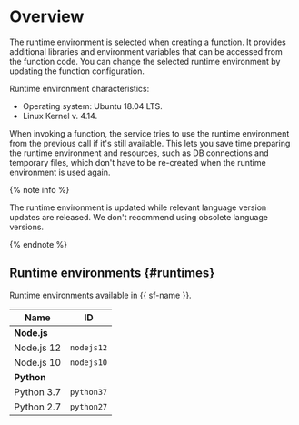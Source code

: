 # Overview

The runtime environment is selected when creating a function. It provides additional libraries and environment variables that can be accessed from the function code. You can change the selected runtime environment by updating the function configuration.

Runtime environment characteristics:

- Operating system: Ubuntu 18.04 LTS.
- Linux Kernel v. 4.14.

When invoking a function, the service tries to use the runtime environment from the previous call if it's still available. This lets you save time preparing the runtime environment and resources, such as DB connections and temporary files, which don't have to be re-created when the runtime environment is used again.

{% note info %}

The runtime environment is updated while relevant language version updates are released. We don't recommend using obsolete language versions.

{% endnote %}

## Runtime environments {#runtimes}

Runtime environments available in {{ sf-name }}.

| Name | ID |
| ---- | ---- |
| **Node.js** |  |
| Node.js 12 | `nodejs12` |
| Node.js 10 | `nodejs10` |
| **Python** |  |
| Python 3.7 | `python37` |
| Python 2.7 | `python27` |

